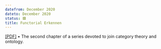 ```yaml
---
datefrom: December 2020
dateto: December 2020
status: 🟥
title: Functorial Erkennen
---
```


[[PDF]](http://philsci-archive.pitt.edu/18519/1/philsci-erkennen.pdf) • The second chapter of a series devoted to join category theory and ontology.
